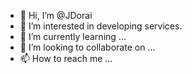 - 👋 Hi, I’m @JDorai
- 👀 I’m interested in developing services.
- 🌱 I’m currently learning ...
- 💞️ I’m looking to collaborate on ...
- 📫 How to reach me ...

<!---
JDorai/JDorai is a ✨ special ✨ repository because its `README.md` (this file) appears on your GitHub profile.
You can click the Preview link to take a look at your changes.
--->
